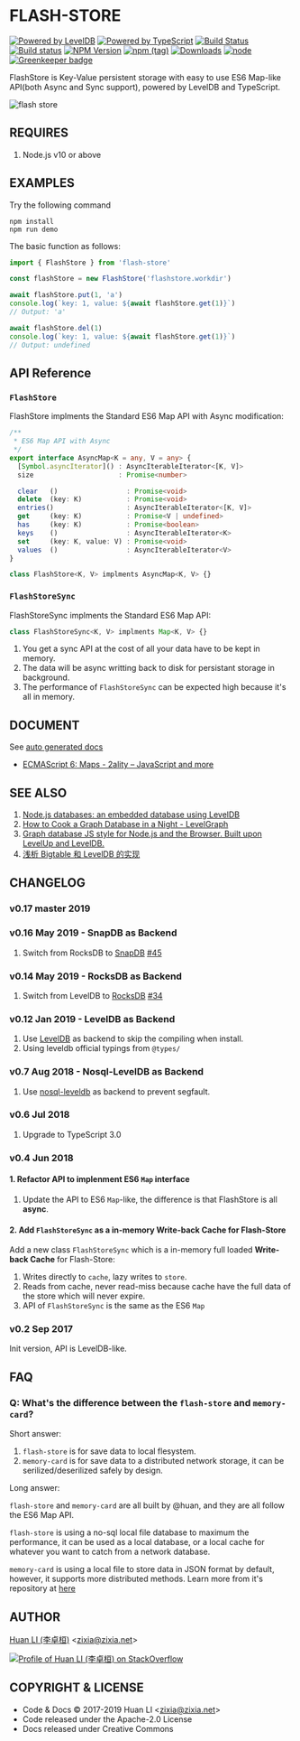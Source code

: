 # FLASH-STORE

[![Powered by LevelDB](https://img.shields.io/badge/Powered%20By-LevelDB-green.svg)](https://leveldb.org/)
[![Powered by TypeScript](https://img.shields.io/badge/Powered%20By-TypeScript-blue.svg)](https://www.typescriptlang.org/)
[![Build Status](https://travis-ci.com/huan/flash-store.svg?branch=master)](https://travis-ci.com/huan/flash-store)
[![Build status](https://ci.appveyor.com/api/projects/status/avwx4bnldox01870?svg=true)](https://ci.appveyor.com/project/zixia/flash-store)
[![NPM Version](https://badge.fury.io/js/flash-store.svg)](https://badge.fury.io/js/flash-store)
[![npm (tag)](https://img.shields.io/npm/v/flash-store/next.svg)](https://www.npmjs.com/package/flash-store?activeTab=versions)
[![Downloads](http://img.shields.io/npm/dm/flash-store.svg?style=flat-square)](https://npmjs.org/package/flash-store)
[![node](https://img.shields.io/node/v/flash-store.svg?maxAge=604800)](https://nodejs.org/) [![Greenkeeper badge](https://badges.greenkeeper.io/huan/flash-store.svg)](https://greenkeeper.io/)

FlashStore is Key-Value persistent storage with easy to use ES6 Map-like API(both Async and Sync support), powered by LevelDB and TypeScript.

![flash store](https://huan.github.io/flash-store/images/flash-store.png)

## REQUIRES

1. Node.js v10 or above

## EXAMPLES

Try the following command

```shell
npm install
npm run demo
```

The basic function as follows:

```ts
import { FlashStore } from 'flash-store'

const flashStore = new FlashStore('flashstore.workdir')

await flashStore.put(1, 'a')
console.log(`key: 1, value: ${await flashStore.get(1)}`)
// Output: 'a'

await flashStore.del(1)
console.log(`key: 1, value: ${await flashStore.get(1)}`)
// Output: undefined
```

## API Reference

### `FlashStore`

FlashStore implments the Standard ES6 Map API with Async modification:

```ts
/**
 * ES6 Map API with Async
 */
export interface AsyncMap<K = any, V = any> {
  [Symbol.asyncIterator]() : AsyncIterableIterator<[K, V]>
  size                     : Promise<number>

  clear   ()                 : Promise<void>
  delete  (key: K)           : Promise<void>
  entries()                  : AsyncIterableIterator<[K, V]>
  get     (key: K)           : Promise<V | undefined>
  has     (key: K)           : Promise<boolean>
  keys    ()                 : AsyncIterableIterator<K>
  set     (key: K, value: V) : Promise<void>
  values  ()                 : AsyncIterableIterator<V>
}

class FlashStore<K, V> implments AsyncMap<K, V> {}
```

### `FlashStoreSync`

FlashStoreSync implments the Standard ES6 Map API:

```ts
class FlashStoreSync<K, V> implments Map<K, V> {}
```

1. You get a sync API at the cost of all your data have to be kept in memory.
1. The data will be async writting back to disk for persistant storage in background.
1. The performance of `FlashStoreSync` can be expected high because it's all in memory.

## DOCUMENT

See [auto generated docs](https://huan.github.io/flash-store)

* [ECMAScript 6: Maps - 2ality – JavaScript and more](http://2ality.com/2015/01/es6-maps-sets.html)

## SEE ALSO

1. [Node.js databases: an embedded database using LevelDB](https://blog.yld.io/2016/10/24/node-js-databases-an-embedded-database-using-leveldb)
2. [How to Cook a Graph Database in a Night - LevelGraph](http://nodejsconfit.levelgraph.io/)
3. [Graph database JS style for Node.js and the Browser. Built upon LevelUp and LevelDB.](https://github.com/levelgraph/levelgraph)
4. [浅析 Bigtable 和 LevelDB 的实现](http://draveness.me/bigtable-leveldb.html)

## CHANGELOG

### v0.17 master 2019

### v0.16 May 2019 - SnapDB as Backend

1. Switch from RocksDB to [SnapDB](https://github.com/ClickSimply/snap-db) [#45](https://github.com/huan/flash-store/issues/45)

### v0.14 May 2019 - RocksDB as Backend

1. Switch from LevelDB to [RocksDB](https://www.npmjs.com/package/rocksdb) [#34](https://github.com/huan/flash-store/issues/34)

### v0.12 Jan 2019 - LevelDB as Backend

1. Use [LevelDB](https://github.com/level/leveldown) as backend to skip the compiling when install.
1. Using leveldb official typings from `@types/`

### v0.7 Aug 2018 - Nosql-LevelDB as Backend

1. Use [nosql-leveldb](https://github.com/snowyu/node-nosql-leveldb) as backend to prevent segfault.

### v0.6 Jul 2018

1. Upgrade to TypeScript 3.0

### v0.4 Jun 2018

#### 1. Refactor API to implenment ES6 `Map` interface

1. Update the API to ES6 `Map`-like, the difference is that FlashStore is all **async**.

#### 2. Add `FlashStoreSync` as a in-memory **Write-back Cache** for Flash-Store

Add a new class `FlashStoreSync` which is a in-memory full loaded **Write-back Cache** for Flash-Store:

1. Writes directly to `cache`, lazy writes to `store`.
1. Reads from cache, never read-miss because cache have the full data of the store which will never expire.
1. API of `FlashStoreSync` is the same as the ES6 `Map`

### v0.2 Sep 2017

Init version, API is LevelDB-like.

## FAQ

### Q: What's the difference between the `flash-store` and `memory-card`?

Short answer:

1. `flash-store` is for save data to local flesystem.
1. `memory-card` is for save data to a distributed network storage, it can be serilized/deserilized safely by design.

Long answer:

`flash-store` and `memory-card` are all built by @huan, and they are all follow the ES6 Map API.

`flash-store` is using a no-sql local file database to maximum the performance, it can be used as a local database, or a local cache for whatever you want to catch from a network database.

`memory-card` is using a local file to store data in JSON format by default, however, it supports more distributed methods. Learn more from it's repository at [here](https://github.com/huan/memory-card)

## AUTHOR

[Huan LI (李卓桓)](http://linkedin.com/in/zixia) \<zixia@zixia.net\>

[![Profile of Huan LI (李卓桓) on StackOverflow](https://stackexchange.com/users/flair/265499.png)](https://stackexchange.com/users/265499)

## COPYRIGHT & LICENSE

* Code & Docs © 2017-2019 Huan LI \<zixia@zixia.net\>
* Code released under the Apache-2.0 License
* Docs released under Creative Commons
